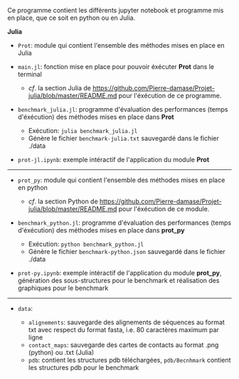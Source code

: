 Ce programme contient les différents jupyter notebook et programme mis en place, que ce soit en python ou en Julia.

**Julia**

* `Prot`: module qui contient l'ensemble des méthodes mises en place en Julia

* `main.jl`: fonction mise en place pour pouvoir éxécuter **Prot** dans le terminal

  * *cf*. la section Julia de https://github.com/Pierre-damase/Projet-julia/blob/master/README.md pour l'éxécution de ce programme.

* `benchmark_julia.jl`: programme d'évaluation des performances (temps d'éxécution) des méthodes mises en place dans **Prot**
  
  * Exécution: `julia benchmark_julia.jl`
  * Génère le fichier `benchmark-julia.txt` sauvegardé dans le fichier ./data

* `prot-jl.ipynb`: exemple intéractif de l'application du module **Prot**

***

* `prot_py`: module qui contient l'ensemble des méthodes mises en place en python

  * *cf*. la section Python de https://github.com/Pierre-damase/Projet-julia/blob/master/README.md pour l'éxécution de ce module.

* `benchmark_python.jl`: programme d'évaluation des performances (temps d'éxécution) des méthodes mises en place dans **prot_py**

  * Exécution: `python benchmark_python.jl`
  * Génère le fichier `benchmark-python.json` sauvegardé dans le fichier ./data

* `prot-py.ipynb`: exemple intéractif de l'application du module **prot_py**, génération des sous-structures pour le benchmark et réalisation des graphiques pour le benchmark

***

* `data`:

  * `alignements`: sauvegarde des alignements de séquences au format txt avec respect du format fasta, i.e. 80 caractères maximum par ligne 
  * `contact_maps`: sauvegarde des cartes de contacts au format .png (python) ou .txt (Julia)
  * `pdb`: contient les structures pdb téléchargées, `pdb/Becnhmark` contient les structures pdb pour le benchmark
